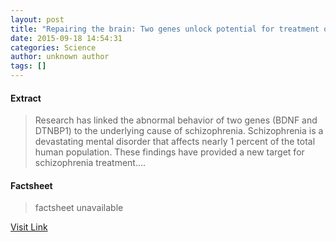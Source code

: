 ```yaml
---
layout: post
title: "Repairing the brain: Two genes unlock potential for treatment of schizophrenia"
date: 2015-09-18 14:54:31
categories: Science
author: unknown author
tags: []
---
```



#### Extract
>Research has linked the abnormal behavior of two genes (BDNF and DTNBP1) to the underlying cause of schizophrenia. Schizophrenia is a devastating mental disorder that affects nearly 1 percent of the total human population. These findings have provided a new target for schizophrenia treatment....

#### Factsheet
>factsheet unavailable

[Visit Link](http://www.sciencedaily.com/releases/2015/09/150918105431.htm)


